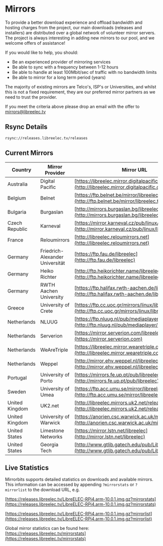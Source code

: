 # Mirrors

To provide a better download experience and offload bandwidth and hosting charges from the project, our main downloads (releases and installers) are distributed over a global network of volunteer mirror servers. The project is always interesting in adding new mirrors to our pool, and we welcome offers of assistance!

If you would like to help, you should:

* Be an experienced provider of mirroring services
* Be able to sync with a frequency between 1-12 hours
* Be able to handle at least 100Mbit/sec of traffic with no bandwidth limits
* Be able to mirror for a long term period (years)

The majority of existing mirrors are Telco's, ISP's or Universities, and whilst this is not a fixed requirement, they are our preferred mirror partners as we need to trust the provider.

If you meet the criteria above please drop an email with the offer to [mirrors@libreelec.tv](mailto:mirrors@libreelec.tv)

## Rsync Details

```
rsync://releases.libreelec.tv/releases
```

## Current Mirrors

| Country        | Mirror Provider                 | Mirror URL                                                                                                |
| -------------- | ------------------------------- | --------------------------------------------------------------------------------------------------------- |
| Australia      | Digital Pacific                 | [https://libreelec.mirror.digitalpacific.com.au](http://libreelec.mirror.digitalpacific.com.au)           |
| Belgium        | Belnet                          | [https://ftp.belnet.be/mirror/libreelec.tv](http://ftp.belnet.be/mirror/libreelec.tv)                     |
| Bulgaria       | Burgaslan                       | [http://mirrors.burgaslan.bg/libreelec](http://mirrors.burgaslan.bg/libreelec)                            |
| Czech Republic | Karneval                        | [https://mirror.karneval.cz/pub/linux/libreelec](http://mirror.karneval.cz/pub/linux/libreelec)           |
| France         | Reloumirrors                    | [http://libreelec.reloumirrors.net](http://libreelec.reloumirrors.net)                                    |
| Germany        | Friedrich-Alexander Universität | [https://ftp.fau.de/libreelec](http://ftp.fau.de/libreelec)                                               |
| Germany        | Heiko Richter                   | [http://ftp.heikorichter.name/libreelec](http://ftp.heikorichter.name/libreelec)                          |
| Germany        | RWTH Aachen University          | [https://ftp.halifax.rwth-aachen.de/libreelec](http://ftp.halifax.rwth-aachen.de/libreelec)               |
| Greece         | University of Crete             | [https://ftp.cc.uoc.gr/mirrors/linux/libreelec](http://ftp.cc.uoc.gr/mirrors/linux/libreelec)             |
| Netherlands    | NLUUG                           | [https://ftp.nluug.nl/pub/mediaplayer/libreelec](http://ftp.nluug.nl/pub/mediaplayer/libreelec)           |
| Netherlands    | Serverion                       | [https://mirror.serverion.com/libreelec](https://mirror.serverion.com)           |
| Netherlands    | WeAreTriple                     | [https://libreelec.mirror.wearetriple.com](http://libreelec.mirror.wearetriple.com)                       |
| Netherlands    | Weppel                          | [http://mirror.ehv.weppel.nl/libreelec](http://mirror.ehv.weppel.nl/libreelec)                            |
| Portugal       | University of Porto             | [https://mirrors.fe.up.pt/pub/libreelec](http://mirrors.fe.up.pt/pub/libreelec)                           |
| Sweden         | University of Umea              | [https://ftp.acc.umu.se/mirror/libreelec.tv/releases](http://ftp.acc.umu.se/mirror/libreelec.tv/releases) |
| United Kingdom | UK2.net                         | [http://libreelec.mirrors.uk2.net/releases](http://libreelec.mirrors.uk2.net/releases)                    |
| United Kingdom | University of Warwick           | [https://anorien.csc.warwick.ac.uk/mirrors/libreelec](http://anorien.csc.warwick.ac.uk/mirrors/libreelec) |
| United States  | Limestone Networks              | [https://mirror.lstn.net/libreelec](http://mirror.lstn.net/libreelec)                                     |
| United States  | Georgia Tech                    | [http://www.gtlib.gatech.edu/pub/LibreELEC](http://www.gtlib.gatech.edu/pub/LibreELEC)                    |

## Live Statistics

Mirrorbits supports detailed statistics on downloads and available mirrors. This information can be accessed by appending `?mirrorstats` or `?mirrorlist` to the download URL, e.g.

[https://releases.libreelec.tv/LibreELEC-RPi4.arm-10.0.1.img.gz?mirrorstats](https://releases.libreelec.tv/LibreELEC-RPi4.arm-10.0.1.img.gz?mirrorstats)

[https://releases.libreelec.tv/LibreELEC-RPi4.arm-10.0.1.img.gz?mirrorlist](https://releases.libreelec.tv/LibreELEC-RPi4.arm-10.0.1.img.gz?mirrorlist)

Global mirror statistics can be found here: [https://releases.libreelec.tv/mirrorstats](https://releases.libreelec.tv/mirrorstats)
